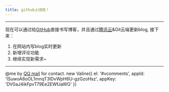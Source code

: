 ```yaml
---
title: github上线啦！
---
```

****
现在可以通过给[GitHub](https://github.com/zhanwentaotao/cloudbase-templates/new/master/hexo/source/_posts)直接书写博客，并且通过[腾讯云](https://console.cloud.tencent.com/tcb/apps/detail?envId=hello-cloudbase-2gakk30q90deda64&rid=4&from=CreateAndDeployCloudBaseProject&name=hexo&version=1612618150&from=CreateAndDeployCloudBaseProject)&Git云端更新blog,
接下来：
1. 在网站内写blog实时更新
2. 新增评论功能
3. 继续实现新需求~
****
@me by [QQ mail](mailto:1806551315@qq.com) for contact.
       new Valine({
            el: '#vcomments',
            appId: 'ISuwoA8oOL1mnqT3lDvWpH6U-gzGzoHsz',
            appKey: 'DV0aJ4ikFpvT79Ee2EWfJaWG'
        })
